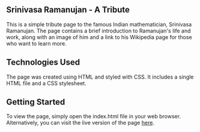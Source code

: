 ## Srinivasa Ramanujan - A Tribute

This is a simple tribute page to the famous Indian mathematician, Srinivasa Ramanujan. The page contains a brief introduction to Ramanujan's life and work, along with an image of him and a link to his Wikipedia page for those who want to learn more.

## Technologies Used

The page was created using HTML and styled with CSS. It includes a single HTML file and a CSS stylesheet.

## Getting Started

To view the page, simply open the index.html file in your web browser. Alternatively, you can visit the live version of the page [here](https://jolly-hummingbird-408ac8.netlify.app/).